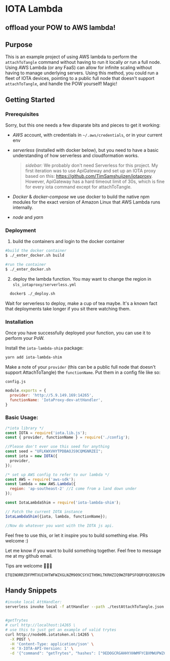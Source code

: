 # IOTA Lambda
## offload your POW to AWS lambda!

## Purpose

This is an example project of using AWS lambda to perform the `attachToTangle` command without having to run it locally *or* run a full node.
Using AWS Lambda (or any FaaS) can allow for infinite scaling without having to manage underlying servers. Using this method, you could run a fleet of IOTA devices, pointing to a public full node that doesn't support `attachToTangle`, and handle the POW yourself! Magic!

## Getting Started

### Prerequisites

Sorry, but this one needs a few disparate bits and pieces to get it working:
- *AWS* account, with credentials in `~/.aws/credentials`, or in your current env
- *serverless* (installed with docker below), but you need to have a basic understanding of how serverless and cloudformation works.

  >*sidebar:* We probably don't need Serverless for this project. My first iteration was to use ApiGateway and set up an IOTA proxy based on this: https://github.com/TimSamshuijzen/iotaproxy. However, ApiGateway has a hard timeout limit of 30s, which is fine for every iota command except for attachToTangle.

- *Docker* & *docker-compose* we use docker to build the native npm modules for the exact version of Amazon Linux that AWS Lambda runs internally.

- *node* and *yarn*


### Deployment


1. build the containers and login to the docker container

  ```bash
  #build the docker container
  $ ./_enter_docker.sh build

  #run the container
  $ ./_enter_docker.sh
  ```

2. deploy the lambda function. You may want to change the region in `sls_iotaproxy/serverless.yml`

  ```bash
    docker$ ./_deploy.sh  
  ```

  Wait for serverless to deploy, make a cup of tea maybe. It's a known fact that deployments take longer if you sit there watching them.

### Installation
 
Once you have successfully deployed your function, you can use it to perform your PoW.

Install the `iota-lambda-shim` package:

```bash
yarn add iota-lambda-shim
```

Make a note of your `provider` (this can be a public full node that doesn't support AttachToTangle) the `functionName`. Put them in a config file like so:

`config.js`
```js
module.exports = {
  provider: 'http://5.9.149.169:14265',
  functionName: 'IotaProxy-dev-attHandler',
}

```

### Basic Usage:

```js
/*iota library */
const IOTA = require('iota.lib.js');
const { provider, functionName } = require('./config');

//Please don't ever use this seed for anything
const seed = "UFLKWXVHYTPDBAOJS9CQMGNRZEI";
const iota = new IOTA({
  provider,
});

/* set up AWS config to refer to our lambda */
const AWS = require('aws-sdk');
const lambda = new AWS.Lambda({
  region: 'ap-southeast-2' //I come from a land down under
});

const IotaLambdaShim = require('iota-lambda-shim');

// Patch the current IOTA instance
IotaLambdaShim({iota, lambda, functionName});

//Now do whatever you want with the IOTA js api.
```





Feel free to use this, or let it inspire you to build something else.
PRs welcome :)

Let me know if you want to build something together. Feel free to message me at my github email.

Tips are welcome 🙌🙌🙌
```
ETQINORRZDFPMTXUIXHTWFWZXGLNZM9O9CSYXITH9KLTKRHZIQ9WZFBPSFOQRYQCB9USIMAOBVZNMIH99C9AHFZNQZ
```


## Handy Snippets

```bash
#invoke local AttHandler:
serverless invoke local -f attHandler --path ./testAttachToTangle.json

```


```bash

#getTrytes
# curl http://localhost:14265 \
# use this to just get an example of valid trytes
curl http://node06.iotatoken.nl:14265 \
  -X POST \
  -H 'Content-Type: application/json' \
  -H 'X-IOTA-API-Version: 1' \
  -d '{"command": "getTrytes", "hashes": ["9EDOGCRGAHHYXHWMFYCBXMWUPWZCTBUYYJOBP9RESITGUZBGVWQBNFDN9WMQKSMYYSNROWBXGDUZZ9999"]}'
```
